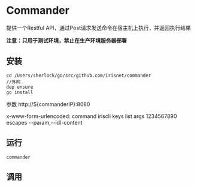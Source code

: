 # Commander
提供一个Restful API，通过Post请求发送命令在宿主机上执行，并返回执行结果 

**注意：只用于测试环境，禁止在生产环境服务器部署**

## 安装

```$shell
cd /Users/sherlock/go/src/github.com/irisnet/commander
//外网
dep ensure
go install
```

参数
http://${commanderIP}:8080

x-www-form-urlencoded:
command iriscli keys list
args    1234567890
escapes  --param,--idl-content

## 运行

```$shell
commander
```

## 调用

